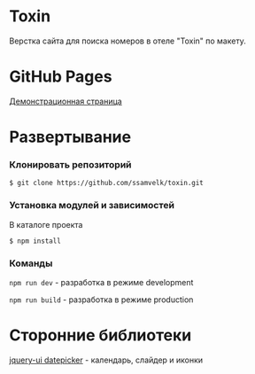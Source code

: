 # Toxin

Верстка сайта для поиска номеров в отеле "Toxin" по макету.

# GitHub Pages

<a href="https://ssamvelk.github.io/toxin/">Демонстрационная страница</a>

# Развертывание

### Клонировать репозиторий

`$ git clone https://github.com/ssamvelk/toxin.git`

### Установка модулей и зависимостей

В каталоге проекта

`$ npm install`

### Команды

`npm run dev` - разработка в режиме development

`npm run build` - разработка в режиме production

# Сторонние библиотеки

<a href="https://jqueryui.com/download/">jquery-ui datepicker</a> - календарь, слайдер и иконки
